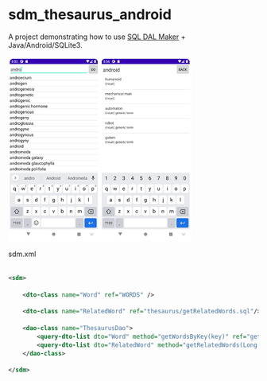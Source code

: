 # sdm_thesaurus_android

A project demonstrating how to use [SQL DAL Maker](https://github.com/panedrone/sqldalmaker) + Java/Android/SQLite3.

![demo-android1.png](demo-android1.png)

sdm.xml

```xml

<sdm>

    <dto-class name="Word" ref="WORDS" />

    <dto-class name="RelatedWord" ref="thesaurus/getRelatedWords.sql"/>

    <dao-class name="ThesaurusDao">
        <query-dto-list dto="Word" method="getWordsByKey(key)" ref="getWordsByKey.sql"/>
        <query-dto-list dto="RelatedWord" method="getRelatedWords(Long w_id)"/>
    </dao-class>

</sdm>
```
